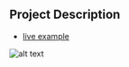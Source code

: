 ## Project Description

- [live example](https://learning-zone.github.io/website-templates/css3_seascape/)

![alt text](https://github.com/learning-zone/Website-Templates/blob/master/assets/CSS3_seascape.png "CSS3_seascape")
